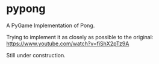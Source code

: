 # pypong
A PyGame Implementation of Pong.

Trying to implement it as closely as possible to the original:
https://www.youtube.com/watch?v=fiShX2pTz9A

Still under construction.
